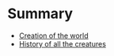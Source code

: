 # Summary

- [Creation of the world](./thebeginning.md)
- [History of all the creatures](./creature.md)